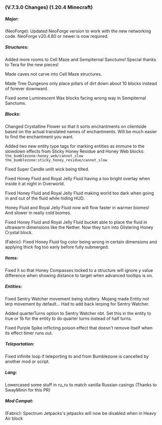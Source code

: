 ### **(V.7.3.0 Changes) (1.20.4 Minecraft)**

##### Major:
(NeoForge): Updated NeoForge version to work with the new networking code. NeoForge v20.4.80 or newer is now required.

##### Structures:
Added more rooms to Cell Maze and Sempiternal Sanctums! Special thanks to Tera for the new pieces!

Made caves not carve into Cell Maze structures.

Made Tree Dungeons only place pillars of dirt down about 10 blocks instead of forever downward.

Fixed some Luminescent Wax blocks facing wrong way in Sempiternal Sanctums.

##### Blocks:
Changed Crystalline Flower so that it sorts enchantments on clientside based on the actual translated names of enchantments.
 Will be much easier to find the enchantment you want.

Added two new entity type tags for marking entities as immune to the slowdown effects from Sticky Honey Residue and Honey Web blocks:
 `the_bumblezone:honey_web/cannot_slow`
 `the_bumblezone:sticky_honey_residue/cannot_slow`

Fixed Super Candle unlit wick being tilted.

Fixed Honey Fluid and Royal Jelly Fluid having a too bright overlay when inside it at night in Overworld.

Fixed Honey Fluid and Royal Jelly Fluid making world too dark when going in and out of the fluid while hiding HUD.

Honey Fluid and Royal Jelly Fluid now will flow faster in warmer biomes! And slower in really cold biomes.

Fixed Honey Fluid and Royal Jelly Fluid bucket able to place the fluid in ultrawarm dimensions like the Nether. Now they turn into Glistering Honey Crystal block.

(Fabric): Fixed Honey Fluid fog color being wrong in certain dimensions and applying thick fog too early before fully submerged.

##### Items:
Fixed it so that Honey Compasses locked to a structure will ignore y value difference when showing distance to target when advanced tooltips is on.

##### Entities:
Fixed Sentry Watcher movement being stuttery. Mojang made Entity not lerp movement by default... Had to add back lerping for Sentry Watcher.

Added quarterTurns option to Sentry Watcher nbt. Set this in the entity to true or 1b for the entity to do quarter turns instead of half turns.

Fixed Purple Spike inflicting poison effect that doesn't remove itself when its effect timer runs out.

##### Teleportation:
Fixed infinite loop if teleporting to and from Bumblezone is cancelled by another mod or script.

##### Lang:
Lowercased some stuff in ru_ru to match vanilla Russian casings (Thanks to SwayMinin for this PR)

##### Mod Compat:
(Fabric): Spectrum Jetpacks's jetpacks will now be disabled when in Heavy Air block


